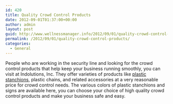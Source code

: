```yaml
---
id: 420
title: Quality Crowd Control Products
date: 2012-09-01T01:37:00+00:00
author: admin
layout: post
guid: http://www.wellnessmanager.info/2012/09/01/quality-crowd-control-products/
permalink: /2012/09/01/quality-crowd-control-products/
categories:
  - General
---
```

People who are working in the security line and looking for the crowd control products that help keep your business running smoothly, you can visit at Indolutions, Inc. They offer varieties of products like [plastic stanchions](http://www.stanchionwholesaler.com/products/plastic-stanchion-chain), plastic chains, and related accessories at a very reasonable price for crowd control needs. The various colors of plastic stanchions and signs are available here, you can choose your choice of high quality crowd control products and make your business safe and easy.